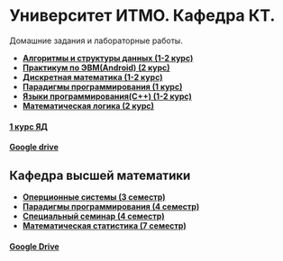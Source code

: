 ﻿# Университет ИТМО. Кафедра КТ.
Домашние задания и лабораторные работы.

* **[Алгоритмы и структуры данных (1-2 курс)](Algorithm)**
* **[Практикум по ЭВМ(Android) (2 курс)](Android)**
* **[Дискретная математика (1-2 курс)](Discrete_Math)**
* **[Парадигмы программирования (1 курс)](Paradigm)**
* **[Языки программирования(C++) (1-2 курс)](С%2B%2B)**
* **[Математическая логика (2 курс)](Mathlog)**

#### [1 курс ЯД](https://drive.google.com/drive/folders/0BxK3KtS-7wpBeXdoM2Y5R1dMWTQ?usp=sharing)
#### [Google drive](https://drive.google.com/drive/folders/0BxK3KtS-7wpBUmpaUUhpTEttR0E?usp=sharing)


## Кафедра высшей математики

* **[Оперционные системы (3 cеместр)](os)**
* **[Парадигмы программирования (4 семестр)](Haskell)**
* **[Специальный семинар (4 семестр)](https://github.com/DimaStoyanov/dimastoyanov.github.io)**
* **[Математическая статистика (7 семестр)](Math_Statistics)**  

#### [Google Drive](https://drive.google.com/drive/folders/0BxK3KtS-7wpBWDY5Z0NzUVVpSms?usp=sharing)
